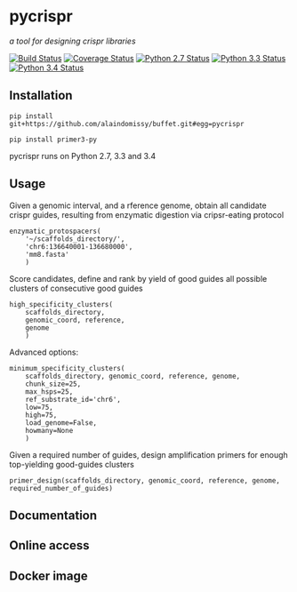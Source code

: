 # pycrispr
 *a tool for designing crispr libraries*

 [![Build Status](https://travis-ci.org/alaindomissy/pycrispr.svg?branch=master)](https://travis-ci.org/alaindomissy/pycrispr)
 [![Coverage Status](https://coveralls.io/repos/github/alaindomissy/pycrispr/badge.svg?branch=master)](https://coveralls.io/github/alaindomissy/pycrispr?branch=master)
 [![Python 2.7 Status](https://img.shields.io/badge/Python-2.7-brightgreen.svg)](https://img.shields.io/badge/Python-2.7-blue.svg)
 [![Python 3.3 Status](https://img.shields.io/badge/Python-3.3-brightgreen.svg)](https://img.shields.io/badge/Python-3.3-blue.svg)
 [![Python 3.4 Status](https://img.shields.io/badge/Python-3.4-brightgreen.svg)](https://img.shields.io/badge/Python-3.4-blue.svg)
 
## Installation
 

 ```
 pip install git+https://github.com/alaindomissy/buffet.git#egg=pycrispr
 
 pip install primer3-py
 ```

 pycrispr runs on Python 2.7, 3.3 and 3.4
 
## Usage

Given a genomic interval, and a rference genome, obtain all candidate crispr guides, 
resulting from enzymatic digestion via cripsr-eating protocol
 
```
enzymatic_protospacers(
    '~/scaffolds_directory/',
    'chr6:136640001-136680000',
    'mm8.fasta'
    )
```

Score candidates, define and rank by yield of good guides all possible clusters of consecutive good guides
 
```
high_specificity_clusters(
    scaffolds_directory,
    genomic_coord, reference,
    genome
    )
```

Advanced options:
 
```
minimum_specificity_clusters(
    scaffolds_directory, genomic_coord, reference, genome,
    chunk_size=25, 
    max_hsps=25,
    ref_substrate_id='chr6',
    low=75, 
    high=75, 
    load_genome=False, 
    howmany=None
    )
```
 
Given a required number of guides, design amplification primers for enough top-yielding good-guides clusters

```
primer_design(scaffolds_directory, genomic_coord, reference, genome, required_number_of_guides)
```
 
## Documentation


## Online access


## Docker image
 
 